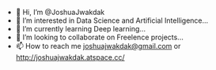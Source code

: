 - 👋 Hi, I’m @JoshuaJwakdak
- 👀 I’m interested in Data Science and Artificial Intelligence...
- 🌱 I’m currently learning Deep learning...
- 💞️ I’m looking to collaborate on Freelence projects...
- 📫 How to reach me joshuajwakdak@gmail.com or http://joshuajwakdak.atspace.cc/

<!---
JoshuaJwakdak/JoshuaJwakdak is a ✨ special ✨ repository because its `README.md` (this file) appears on your GitHub profile.
You can click the Preview link to take a look at your changes.
--->
 
